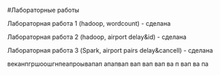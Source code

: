 #Лабораторные работы

Лабораторная работа 1 (hadoop, wordcount) - сделана  

Лабораторная работа 2 (hadoop, airport delay&id) - сделана  

Лабораторная работа 3 (Spark, airport pairs delay&cancell) - сделана  



веканпгршоошгнпеапроывапап
апапвап
вап
вап
вап
ва
п
вап
ва
па
